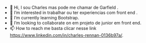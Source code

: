 - 👋 Hi, I sou Charles mas pode me chamar de Garfield .
- 👀 I’m interested in trabalhar ou ter experiencias com front end .
- 🌱 I’m currently learning  Bootstrap.
- 💞️ I’m looking to collaborate on  em projeto de junior em front end.
- 📫 How to reach me  basta clicar nesse link  https://www.linkedin.com/in/charles-rennan-0136b97a/.

<!---
garfield-gar/garfield-gar is a ✨ special ✨ repository because its `README.md` (this file) appears on your GitHub profile.
You can click the Preview link to take a look at your changes
--->
